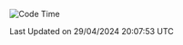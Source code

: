 <!--START_SECTION:waka-->
![Code Time](http://img.shields.io/badge/Code%20Time-3%2C908%20hrs%2049%20mins-blue)


 Last Updated on 29/04/2024 20:07:53 UTC
<!--END_SECTION:waka-->
